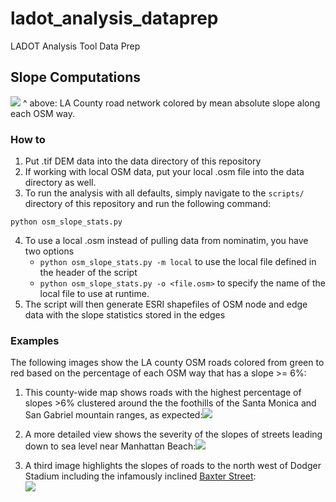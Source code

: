 # ladot_analysis_dataprep
LADOT Analysis Tool Data Prep

## Slope Computations
![](https://github.com/RSGInc/ladot_analysis_dataprep/blob/master/la_mean_slopes.png)
^ above: LA County road network colored by mean absolute slope along each OSM way.

### How to
1. Put .tif DEM data into the data directory of this repository
2. If working with local OSM data, put your local .osm file into the data directory as well.
3. To run the analysis with all defaults, simply navigate to the `scripts/` directory of this repository and run the following command:
```
python osm_slope_stats.py 
```
4. To use a local .osm instead of pulling data from nominatim, you have two options
   - `python osm_slope_stats.py -m local` to use the local file defined in the header of the script
   - `python osm_slope_stats.py -o <file.osm>` to specify the name of the local file to use at runtime.
5. The script will then generate ESRI shapefiles of OSM node and edge data with the slope statistics stored in the edges

### Examples
The following images show the LA county OSM roads colored from green to red based on the percentage of each OSM way that has a slope >= 6%:

1. This county-wide map shows roads with the highest percentage of slopes >6% clustered around the the foothills of the Santa Monica and San Gabriel mountain ranges, as expected:![](https://github.com/RSGInc/ladot_analysis_dataprep/blob/master/la_slopes.png)

2. A more detailed view shows the severity of the slopes of streets leading down to sea level near Manhattan Beach:![](https://github.com/RSGInc/ladot_analysis_dataprep/blob/master/manhattan_beach.png)

3. A third image highlights the slopes of roads to the north west of Dodger Stadium including the infamously inclined [Baxter Street](https://www.laweekly.com/this-super-steep-echo-park-street-is-hell-on-earth-for-cars/):  
![](https://github.com/RSGInc/ladot_analysis_dataprep/blob/master/baxter_street.png)
 
 
 
